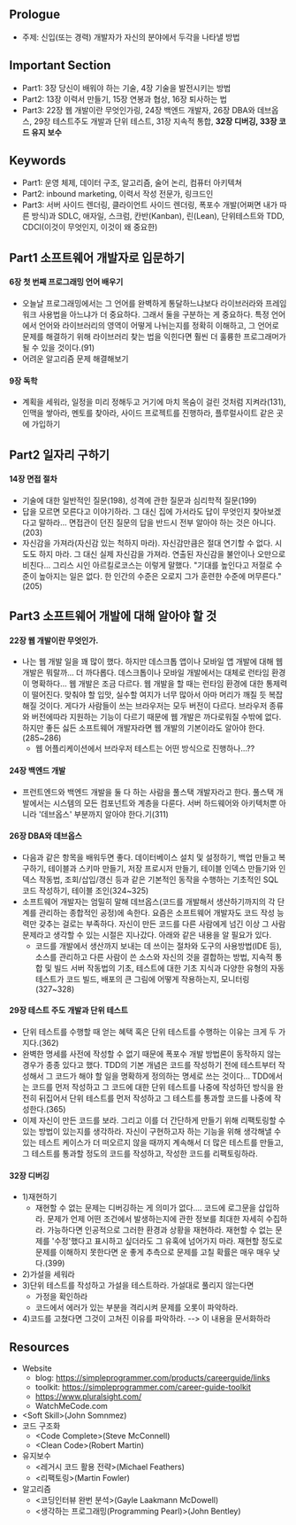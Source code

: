 ## Prologue
* 주제: 신입(또는 경력) 개발자가 자신의 분야에서 두각을 나타낼 방법

## Important Section
* Part1: 3장 당신이 배워야 하는 기술, 4장 기술을 발전시키는 방법
* Part2: 13장 이력서 만들기, 15장 연봉과 협상, 16장 퇴사하는 법
* Part3: 22장 웹 개발이란 무엇인가링, 24장 백엔드 개발자, 26장 DBA와 데브옵스, 29장 테스트주도 개발과 단위 테스트, 31장 지속적 통합, **32장 디버깅, 33장 코드 유지 보수**

## Keywords
* Part1: 운영 체제, 데이터 구조, 알고리즘, 술어 논리, 컴퓨터 아키텍쳐
* Part2: inbound marketing, 이력서 작성 전문가, 링크드인
* Part3: 서버 사이드 렌더링, 클라이언트 사이드 렌더링, 폭포수 개발(어쩌면 내가 따른 방식)과 SDLC, 애자일, 스크럼, 칸반(Kanban), 린(Lean), 단위테스트와 TDD, CDCI(이것이 무엇인지, 이것이 왜 중요한)

## Part1 소프트웨어 개발자로 입문하기
#### 6장 첫 번째 프로그래밍 언어 배우기
* 오늘날 프로그래밍에서는 그 언어를 완벽하게 통달하느냐보다 라이브러라와 프레임워크 사용법을 아느냐가 더 중요하다. 그래서 둘을 구분하는 게 중요하다. 특정 언어에서 언어와 라이브러리의 영역이 어떻게 나뉘는지를 정확히 이해하고, 그 언어로 문제를 해결하기 위해 라이브러리 찾는 법을 익힌다면 훨씬 더 훌륭한 프로그래머가 될 수 있을 것이다.(91)
* 어려운 알고리즘 문제 해결해보기

#### 9장 독학
* 계획을 세워라, 일정을 미리 정해두고 거기에 마치 목숨이 걸린 것처럼 지켜라(131), 인맥을 쌓아라, 멘토를 찾아라, 사이드 프로젝트를 진행하라, 플루럴사이트 같은 곳에 가입하기

## Part2 일자리 구하기
#### 14장 면접 절차
* 기술에 대한 일반적인 질문(198), 성격에 관한 질문과 심리학적 질문(199)
* 답을 모르면 모른다고 이야기하라. 그 대신 집에 가서라도 답이 무엇인지 찾아보겠다고 말하라... 면접관이 던진 질문의 답을 반드시 전부 알아야 하는 것은 아니다.(203)
* 자신감을 가져라(자신감 있는 척하지 마라). 자신감만큼은 절대 연기할 수 없다. 시도도 하지 마라. 그 대신 실제 자신감을 가져라. 연출된 자신감을 불안이나 오만으로 비친다... 그리스 시인 아르킬로코스는 이렇게 말했다. "기대를 높인다고 저절로 수준이 높아지는 일은 없다. 한 인간의 수준은 오로지 그가 훈련한 수준에 머무른다."(205)

## Part3 소프트웨어 개발에 대해 알아야 할 것
#### 22장 웹 개발이란 무엇인가.
* 나는 웹 개발 일을 꽤 많이 했다. 하지만 데스크톱 앱이나 모바일 앱 개발에 대해 웹 개발은 뭐랄까... 더 까다롭다. 데스크톱이나 모바일 개발에서는 대체로 런타임 환경이 명확하다... 웹 개발은 조금 다르다. 웹 개발을 할 때는 런타임 환경에 대한 통제력이 떨어진다. 맞춰야 할 입맛, 실수할 여지가 너무 많아서 아마 머리가 깨질 듯 복잡해질 것이다. 게다가 사람들이 쓰는 브라우저는 모두 버전이 다르다. 브라우저 종류와 버전에따라 지원하는 기능이 다르기 때문에 웹 개발은 까다로워질 수밖에 없다. 하지만 좋든 싫든 소프트웨어 개발자라면 웹 개발의 기본이라도 알아야 한다.(285~286)
  * 웹 어플리케이션에서 브라우저 테스트는 어떤 방식으로 진행하나...??
#### 24장 백엔드 개발
* 프런트엔드와 백엔드 개발을 둘 다 하는 사람을 풀스택 개발자라고 한다. 풀스택 개발에서는 시스템의 모든 컴포넌트와 계층을 다룬다. 서버 하드웨어와 아키텍처뿐 아니라 '데브옵스' 부분까지 알아야 한다.기(311)
#### 26장 DBA와 데브옵스
* 다음과 같은 항목을 배워두면 좋다. 데이터베이스 설치 및 설정하기, 백업 만들고 복구하기, 테이블과 스키마 만들기, 저장 프로시저 만들기, 테이블 인덱스 만들기와 인덱스 작동법, 조회/삽입/갱신 등과 같은 기본적인 동작을 수행하는 기초적인 SQL 코드 작성하기, 테이블 조인(324~325)
* 소프트웨어 개발자는 엄밀히 말해 데브옵스(코드를 개발해서 생산하기까지의 각 단계를 관리하는 종합적인 공정)에 속한다. 요즘은 소프트웨어 개발자도 코드 작성 능력만 갖추는 걸로는 부족하다. 자신이 만든 코드를 다른 사람에게 넘긴 이상 그 사람 문제라고 생각할 수 있는 시절은 지나갔다. 아래와 같은 내용을 알 필요가 있다.
    * 코드를 개발에서 생산까지 보내는 데 쓰이는 절차와 도구의 사용방법(IDE 등), 소스를 관리하고 다른 사람이 쓴 소스와 자신의 것을 결합하는 방법, 지속적 통합 및 빌드 서버 작동법의 기초, 테스트에 대한 기초 지식과 다양한 유형의 자동 테스트가 코드 빌드, 배포의 큰 그림에 어떻게 작용하는지, 모니터링(327~328)
#### 29장 테스트 주도 개발과 단위 테스트
* 단위 테스트를 수행할 때 얻는 혜택 혹은 단위 테스트를 수행하는 이유는 크게 두 가지다.(362)
* 완벽한 명세를 사전에 작성할 수 없기 때문에 폭포수 개발 방법론이 동작하지 않는 경우가 종종 있다고 했다. TDD의 기본 개념은 코드를 작성하기 전에 테스트부터 작성해서 그 코드가 해야 할 일을 명확하게 정의하는 명세로 쓰는 것이다... TDD에서는 코드를 먼저 작성하고 그 코드에 대한 단위 테스트를 나중에 작성하던 방식을 완전히 뒤집어서 단위 테스트를 먼저 작성하고 그 테스트를 통과할 코드를 나중에 작성한다.(365)
* 이제 자신이 만든 코드를 보라. 그리고 이를 더 간단하게 만들기 위해 리팩토링할 수 있는 방법이 있는지를 생각하라. 자신이 구현하고자 하는 기능을 위해 생각해낼 수 있는 테스트 케이스가 더 떠오르지 않을 때까지 계속해서 더 많은 테스트를 만들고, 그 테스트를 통과할 정도의 코드를 작성하고, 작성한 코드를 리팩토링하라.
#### 32장 디버깅
* 1)재현하기
  * 재현할 수 없는 문제는 디버깅하는 게 의미가 없다.... 코드에 로그문을 삽입하라. 문제가 언제 어떤 조건에서 발생하는지에 관한 정보를 최대한 자세히 수집하라. 가능하다면 인공적으로 그러한 환경과 상황을 재현하라. 재현할 수 없는 문제를 '수정'했다고 표시하고 싶더라도 그 유혹에 넘어가지 마라. 재현할 정도로 문제를 이해하지 못한다면 운 좋게 추측으로 문제를 고칠 확률은 매우 매우 낮다.(399)
* 2)가설을 세워라
* 3)단위 테스트를 작성하고 가설을 테스트하라. 가설대로 풀리지 않는다면
  * 가정을 확인하라
  * 코드에서 에러가 있는 부분을 격리시켜 문제를 오롯이 파악하라.
* 4)코드를 고쳤다면 그것이 고쳐진 이유를 파악하라. --> 이 내용을 문서화하라

## Resources
* Website
  * blog: https://simpleprogrammer.com/products/careerguide/links
  * toolkit: https://simpleprogrammer.com/career-guide-toolkit
  * https://www.pluralsight.com/
  * WatchMeCode.com
* \<Soft Skill>(John Somnmez)
* 코드 구조화
  * \<Code Complete>(Steve McConnell)
  * \<Clean Code>(Robert Martin)
* 유지보수
  * \<레거시 코드 활용 전략>(Michael Feathers)
  * \<리팩토링>(Martin Fowler)
* 알고리즘
  * <코딩인터뷰 완번 분석>(Gayle Laakmann McDowell)
  * <생각하는 프로그래밍(Programming Pearl)>(John Bentley)